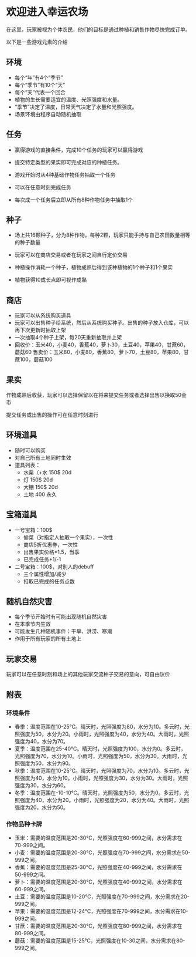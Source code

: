 # 欢迎进入幸运农场

在这里，玩家被视为个体农民，他们的目标是通过种植和销售作物尽快完成订单。

以下是一些游戏元素的介绍

## 环境

- 每个“年”有4个“季节”
- 每个“季节”有10个“天”
- 每个“天”代表一个回合
- 植物的生长需要适宜的温度、光照强度和水量。
- “季节”决定了温度，日常天气决定了水量和光照强度。
- 场景环境由程序自动随机抽取

## 任务

- 赢得游戏的直接条件，完成10个任务的玩家可以赢得游戏

- 提交特定类型的果实即可完成对应的种植任务。

- 游戏开始时从4种基础作物任务抽取一个任务

- 可以在任意时刻完成任务

- 每次成一个任务后立即从所有8种作物任务中抽取1个

## 种子

- 场上共16颗种子，分为8种作物，每种2颗，玩家只能手持与自己农田数量相等的种子数量

- 玩家可以在商店交易或者在玩家之间自行定价交易

- 种植操作消耗一个种子，植物成熟后得到该种植物的1个种子和1个果实

- 植物获得10成长点即可视作成熟

## 商店

- 玩家可以从系统购买道具
- 玩家可以出售种子给系统，然后从系统购买种子。出售的种子放入仓库，可以再下次更新时抽取上架
- 一次抽取4个种子上架，每20天重新抽取并上架
- 回收价：玉米40，小麦40，香蕉40，萝卜30，土豆40，苹果40，甘蔗60，蘑菇60
  售卖价：玉米80，小麦80，香蕉80，萝卜70，土豆80，苹果80，甘蔗100，蘑菇100

## 果实

作物成熟后收获，玩家可以选择保留以在将来提交任务或者选择出售以换取50金币

提交任务或出售的操作可在任意时刻进行

## 环境道具

- 随时可以购买
- 对自己所有土地同时生效
- 道具列表：
  - 水渠（+水 150$ 20d
  - 灯 150$ 20d
  - 大棚 150$ 20d
  - 土地 400 永久

## 宝箱道具

- 一号宝箱：100$
  - 偷菜（对指定人抽取一个果实），一次性
  - 商店5折优惠券，一次性
  - 出售果实价格*1.5，当季
  - 已完成任务+1/-1
- 二号宝箱：100$，对别人的debuff
  - 三个属性增加/减少
  - 扣取已完成的任务点数

## 随机自然灾害

- 每个季节开始时有可能出现随机自然灾害
- 在本季节内生效
- 可能发生几种随机事件：干旱、洪涝、寒潮
- 作用于所有玩家的所有土地上

## 玩家交易

玩家可以在任意时刻和场上的其他玩家交流种子交易的意向，可自由议价

## 附表

### 环境条件

+ 春季：温度范围在10-25℃。晴天时，光照强度为80，水分为10。多云时，光照强度为50，水分为20。小雨时，光照强度为40，水分为40。大雨时，光照强度为40，水分为70。
+ 夏季：温度范围在25-40℃。晴天时，光照强度为100，水分为0。多云时，光照强度为70，水分为10。小雨时，光照强度为50，水分为30。大雨时，光照强度为50，水分为90。
+ 秋季：温度范围在10-25℃。晴天时，光照强度为70，水分为10。多云时，光照强度为40，水分为10。小雨时，光照强度为30，水分为30。大雨时，光照强度为30，水分为60。
+ 冬季：温度范围在-10-10℃。晴天时，光照强度为50，水分为0。多云时，光照强度为40，水分为20。小雨时，光照强度为20，水分为40。大雨时，光照强度为20，水分为50。

### 作物品种卡牌

+ 玉米：需要的温度范围是20-30℃，光照强度在60-999之间，水分需求在70-999之间。
+ 小麦：需要的温度范围是20-30℃，光照强度在70-999之间，水分需求在50-999之间。
+ 香蕉：需要的温度范围是25-30℃，光照强度在40-999之间，水分需求在50-999之间。
+ 萝卜：需要的温度范围是20-30℃，光照强度在40-999之间，水分需求在60-999之间。
+ 土豆：需要的温度范围是10-20℃，光照强度在70-999之间，水分需求在20-999之间。
+ 苹果：需要的温度范围是12-24℃，光照强度在70-999之间，水分需求在10-999之间。
+ 甘蔗：需要的温度范围是20-30℃，光照强度在80-999之间，水分需求在80-999之间。
+ 蘑菇：需要的温度范围是15-25℃，光照强度在10-30之间，水分需求在80-999之间。